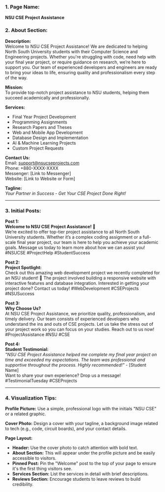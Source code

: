 ### **1. Page Name:**  
**NSU CSE Project Assistance**

### **2. About Section:**

**Description:**  
Welcome to NSU CSE Project Assistance! We are dedicated to helping North South University students with their Computer Science and Engineering projects. Whether you're struggling with code, need help with your final year project, or require guidance on research, we’re here to support you. Our team of experienced developers and engineers are ready to bring your ideas to life, ensuring quality and professionalism every step of the way. 

**Mission:**  
To provide top-notch project assistance to NSU students, helping them succeed academically and professionally.

**Services:**
- Final Year Project Development
- Programming Assignments
- Research Papers and Theses
- Web and Mobile App Development
- Database Design and Implementation
- AI & Machine Learning Projects
- Custom Project Requests

**Contact Us:**  
Email: support@nsucseprojects.com  
Phone: +880-XXXX-XXXX  
Messenger: [Link to Messenger]  
Website: [Link to Website or Form]

**Tagline:**  
*Your Partner in Success - Get Your CSE Project Done Right!*

---

### **3. Initial Posts:**

**Post 1:**  
**Welcome to NSU CSE Project Assistance! 🎉**  
We’re excited to offer top-tier project assistance to all North South University students. Whether it’s a complex coding assignment or a full-scale final year project, our team is here to help you achieve your academic goals. Message us today to learn more about how we can assist you! #NSUCSE #ProjectHelp #StudentSuccess

**Post 2:**  
**Project Spotlight:**  
Check out this amazing web development project we recently completed for an NSU student! 🚀 The project involved building a responsive website with interactive features and database integration. Interested in getting your project done? Contact us today! #WebDevelopment #CSEProjects #NSUSuccess

**Post 3:**  
**Why Choose Us?**  
At NSU CSE Project Assistance, we prioritize quality, professionalism, and timely delivery. Our team consists of experienced developers who understand the ins and outs of CSE projects. Let us take the stress out of your project work so you can focus on your studies. Reach out to us now! #ProjectAssistance #NSU #CSE

**Post 4:**  
**Student Testimonial:**  
_"NSU CSE Project Assistance helped me complete my final year project on time and exceeded my expectations. The team was professional and supportive throughout the process. Highly recommended!"_ - [Student Name]  
Want to share your own experience? Drop us a message! #TestimonialTuesday #CSEProjects

---

### **4. Visualization Tips:**

**Profile Picture:** Use a simple, professional logo with the initials "NSU CSE" or a related graphic. 

**Cover Photo:** Design a cover with your tagline, a background image related to tech (e.g., code, circuit boards), and your contact details.

**Page Layout:**
- **Header:** Use the cover photo to catch attention with bold text.
- **About Section:** This will appear under the profile picture and be easily accessible to visitors.
- **Pinned Post:** Pin the "Welcome" post to the top of your page to ensure it's the first thing visitors see.
- **Services Section:** List the services in detail with brief descriptions.
- **Reviews Section:** Encourage students to leave reviews to build credibility.